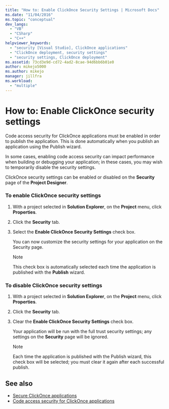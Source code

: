 ```yaml
---
title: "How to: Enable ClickOnce Security Settings | Microsoft Docs"
ms.date: "11/04/2016"
ms.topic: "conceptual"
dev_langs:
  - "VB"
  - "CSharp"
  - "C++"
helpviewer_keywords:
  - "security [Visual Studio], ClickOnce applications"
  - "ClickOnce deployment, security settings"
  - "security settings, ClickOnce deployment"
ms.assetid: 73cd3e9d-cd72-4ad2-8cae-94d6bb6b01e0
author: mikejo5000
ms.author: mikejo
manager: jillfra
ms.workload:
  - "multiple"
---
```

# How to: Enable ClickOnce security settings
Code access security for ClickOnce applications must be enabled in order to publish the application. This is done automatically when you publish an application using the Publish wizard.

 In some cases, enabling code access security can impact performance when building or debugging your application; in these cases, you may wish to temporarily disable the security settings.

 ClickOnce security settings can be enabled or disabled on the **Security** page of the **Project Designer**.

### To enable ClickOnce security settings

1.  With a project selected in **Solution Explorer**, on the **Project** menu, click **Properties**.

2.  Click the **Security** tab.

3.  Select the **Enable ClickOnce Security Settings** check box.

     You can now customize the security settings for your application on the Security page.

    > [!NOTE]
    >  This check box is automatically selected each time the application is published with the **Publish** wizard.

### To disable ClickOnce security settings

1.  With a project selected in **Solution Explorer**, on the **Project** menu, click **Properties**.

2.  Click the **Security** tab.

3.  Clear the **Enable ClickOnce Security Settings** check box.

     Your application will be run with the full trust security settings; any settings on the **Security** page will be ignored.

    > [!NOTE]
    >  Each time the application is published with the Publish wizard, this check box will be selected; you must clear it again after each successful publish.

## See also
- [Secure ClickOnce applications](../deployment/securing-clickonce-applications.md)
- [Code access security for ClickOnce applications](../deployment/code-access-security-for-clickonce-applications.md)

